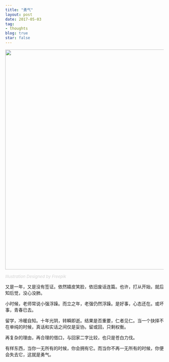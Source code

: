 ```yaml
---
title: "勇气"
layout: post
date: 2017-05-03
tag:
- thoughts
blog: true
star: false
---
```


<img src="{{ site.url }}/assets/images/courage.svg" style="width: 700px; display:block; margin: 0 auto;" />

<a class="link-to-author"
   style="
          font-style: italic;
          text-decoration: none;
          color: lightgray;
          font-size: 13px;
         "
href="http://www.freepik.com">Illustration Designed by Freepik</a>

又是一年，又是没有签证。依然嬉皮笑脸，依旧废话连篇。也许，打从开始，就后知后觉，没心没肺。

小时候，老师常说小强浮躁。而立之年，老强仍然浮躁。是好事，心态还在。或坏事，青春已去。

留学，冷暖自知。十年光阴，转瞬即逝。结果是否重要，仁者见仁。当一个抉择不在单纯的时候，真话和实话之间仅是妥协。留或回，只剩权衡。

再复杂的理由，再合理的借口，与回家二字比较，也只是苍白力伐。

有样东西，当你一无所有的时候，你会拥有它。而当你不再一无所有的时候，你便会失去它，这就是勇气。
